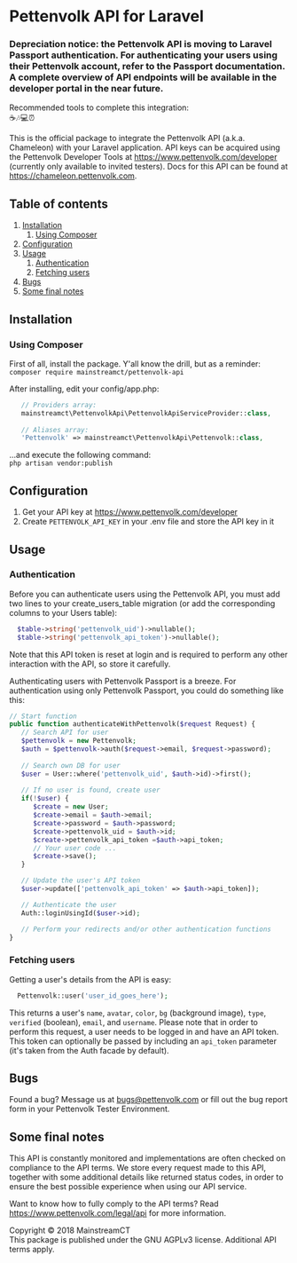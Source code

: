 # Pettenvolk API for Laravel
### Depreciation notice: the Pettenvolk API is moving to Laravel Passport authentication. For authenticating your users using their Pettenvolk account, refer to the Passport documentation. A complete overview of API endpoints will be available in the developer portal in the near future.

Recommended tools to complete this integration:<br/>
☕🎶💻⏰

This is the official package to integrate the Pettenvolk API (a.k.a. Chameleon) with your Laravel application. API keys can be acquired using the Pettenvolk Developer Tools at https://www.pettenvolk.com/developer (currently only available to invited testers). Docs for this API can be found at https://chameleon.pettenvolk.com.

## Table of contents
1. [Installation](#installation)<br/>
   1. [Using Composer](#using-composer)
2. [Configuration](#configuration)
3. [Usage](#usage)<br/>
   1. [Authentication](#authentication)<br/>
   1. [Fetching users](#fetching-users)
4. [Bugs](#bugs)
5. [Some final notes](#some-final-notes)

## Installation
### Using Composer
First of all, install the package. Y'all know the drill, but as a reminder:<br/>
```composer require mainstreamct/pettenvolk-api```

After installing, edit your config/app.php:
```php
   // Providers array:
   mainstreamct\PettenvolkApi\PettenvolkApiServiceProvider::class,
   
   // Aliases array:
   'Pettenvolk' => mainstreamct\PettenvolkApi\Pettenvolk::class,
```
...and execute the following command:<br/>
```php artisan vendor:publish```

## Configuration
1. Get your API key at https://www.pettenvolk.com/developer
2. Create `PETTENVOLK_API_KEY` in your .env file and store the API key in it

## Usage
### Authentication
Before you can authenticate users using the Pettenvolk API, you must add two lines to your create_users_table migration (or add the corresponding columns to your Users table):
```php
  $table->string('pettenvolk_uid')->nullable();
  $table->string('pettenvolk_api_token')->nullable();
```
Note that this API token is reset at login and is required to perform any other interaction with the API, so store it carefully.

Authenticating users with Pettenvolk Passport is a breeze. For authentication using only Pettenvolk Passport, you could do something like this:<br/>
```php
// Start function
public function authenticateWithPettenvolk($request Request) {
   // Search API for user
   $pettenvolk = new Pettenvolk;
   $auth = $pettenvolk->auth($request->email, $request->password);
  
   // Search own DB for user
   $user = User::where('pettenvolk_uid', $auth->id)->first();
  
   // If no user is found, create user
   if(!$user) {
      $create = new User;
      $create->email = $auth->email;
      $create->password = $auth->password;
      $create->pettenvolk_uid = $auth->id;
      $create->pettenvolk_api_token =$auth->api_token;
      // Your user code ...
      $create->save();
   }

   // Update the user's API token
   $user->update(['pettenvolk_api_token' => $auth->api_token]);

   // Authenticate the user
   Auth::loginUsingId($user->id);

   // Perform your redirects and/or other authentication functions
}
```

### Fetching users
Getting a user's details from the API is easy:
```php
  Pettenvolk::user('user_id_goes_here');
```
This returns a user's ```name```, ```avatar```, ```color```, ```bg``` (background image), ```type```, ```verified``` (boolean), ```email```, and ```username```. Please note that in order to perform this request, a user needs to be logged in and have an API token. This token can optionally be passed by including an ```api_token``` parameter (it's taken from the Auth facade by default).

## Bugs
Found a bug? Message us at bugs@pettenvolk.com or fill out the bug report form in your Pettenvolk Tester Environment.

## Some final notes
This API is constantly monitored and implementations are often checked on compliance to the API terms. We store every request made to this API, together with some additional details like returned status codes, in order to ensure the best possible experience when using our API service.

Want to know how to fully comply to the API terms? Read https://www.pettenvolk.com/legal/api for more information.

Copyright © 2018 MainstreamCT<br/>
This package is published under the GNU AGPLv3 license. Additional API terms apply.
